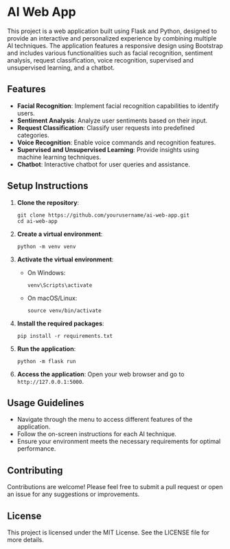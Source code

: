 # AI Web App

This project is a web application built using Flask and Python, designed to provide an interactive and personalized experience by combining multiple AI techniques. The application features a responsive design using Bootstrap and includes various functionalities such as facial recognition, sentiment analysis, request classification, voice recognition, supervised and unsupervised learning, and a chatbot.

## Features

- **Facial Recognition**: Implement facial recognition capabilities to identify users.
- **Sentiment Analysis**: Analyze user sentiments based on their input.
- **Request Classification**: Classify user requests into predefined categories.
- **Voice Recognition**: Enable voice commands and recognition features.
- **Supervised and Unsupervised Learning**: Provide insights using machine learning techniques.
- **Chatbot**: Interactive chatbot for user queries and assistance.

## Setup Instructions

1. **Clone the repository**:
   ```
   git clone https://github.com/yourusername/ai-web-app.git
   cd ai-web-app
   ```

2. **Create a virtual environment**:
   ```
   python -m venv venv
   ```

3. **Activate the virtual environment**:
   - On Windows:
     ```
     venv\Scripts\activate
     ```
   - On macOS/Linux:
     ```
     source venv/bin/activate
     ```

4. **Install the required packages**:
   ```
   pip install -r requirements.txt
   ```

5. **Run the application**:
   ```
   python -m flask run
   ```

6. **Access the application**: Open your web browser and go to `http://127.0.0.1:5000`.

## Usage Guidelines

- Navigate through the menu to access different features of the application.
- Follow the on-screen instructions for each AI technique.
- Ensure your environment meets the necessary requirements for optimal performance.

## Contributing

Contributions are welcome! Please feel free to submit a pull request or open an issue for any suggestions or improvements.

## License

This project is licensed under the MIT License. See the LICENSE file for more details.